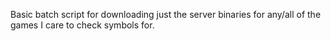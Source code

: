Basic batch script for downloading just the server binaries for any/all of the games I care to check symbols for.